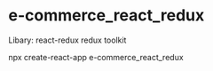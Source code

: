 # e-commerce_react_redux

Libary:
react-redux
redux toolkit

npx create-react-app e-commerce_react_redux
